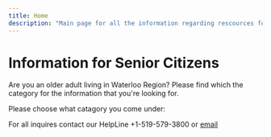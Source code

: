 ```yaml
---
title: Home
description: "Main page for all the information regarding rescources for seniors in the Waterloo region"
---
```


# Information for Senior Citizens

Are you an older adult living in Waterloo Region? 
Please find which the category for the information that you're looking for.

Please choose what catagory you come under:




For all inquires contact our HelpLine +1-519-579-3800 or [email](mailto:info@waterlooregion.org)


